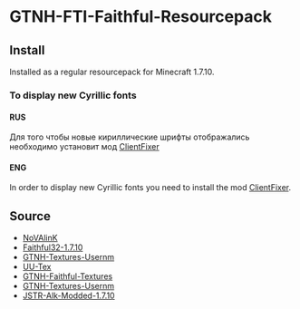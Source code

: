 # GTNH-FTI-Faithful-Resourcepack

## Install

Installed as a regular resourcepack for Minecraft 1.7.10.

### To display new Cyrillic fonts

#### RUS

Для того чтобы новые кириллические шрифты отображались необходимо установит мод [ClientFixer](https://github.com/gamerforEA/Minecraft-ClientFixer/releases/tag/1.0)

#### ENG

In order to display new Cyrillic fonts you need to install the mod [ClientFixer](https://github.com/gamerforEA/Minecraft-ClientFixer/releases/tag/1.0).


## Source
* [NoVAlinK](https://forum.industrial-craft.net/thread/11244-64x-gregtech-faithful-fanver-1-7-10-1-6-4-update-09-02-15/)
* [Faithful32-1.7.10](https://github.com/F32Organization/Faithful32-1.7.10)
* [GTNH-Textures-Usernm](https://github.com/Usernm0/GTNH-Textures-Usernm)
* [UU-Tex](https://github.com/Jimbno/UU-Tex)
* [GTNH-Faithful-Textures](https://github.com/Ethryan/GTNH-Faithful-Textures)
* [GTNH-Textures-Usernm](https://github.com/Usernm0/GTNH-Textures-Usernm)
* [JSTR-Alk-Modded-1.7.10](https://github.com/alkcorp/JSTR-Alk-Modded-1.7.10/)